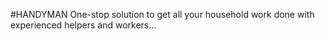 #HANDYMAN
One-stop solution to get all your household work done with experienced helpers and workers...



